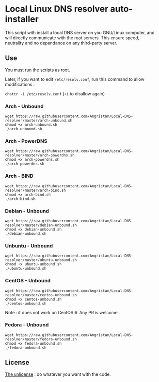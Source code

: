 # Local Linux DNS resolver auto-installer
This script with install a local DNS server on you GNU/Linux computer, and will directly communicate with the root servers. This ensure speed, neutrality and no dependance on any third-party server.


## Use

You must run the scripts as root.

Later, if you want to edit `/etc/resolv.conf`, run this command to allow modifications :

`chattr -i /etc/resolv.conf` (`+i` to disallow again)

### Arch - Unbound
```
wget https://raw.githubusercontent.com/Angristan/Local-DNS-resolver/master/arch-unbound.sh
chmod +x arch-unbound.sh
./arch-unbound.sh
```

### Arch - PowerDNS
```
wget https://raw.githubusercontent.com/Angristan/Local-DNS-resolver/master/arch-powerdns.sh
chmod +x arch-powerdns.sh
./arch-powerdns.sh
```

### Arch - BIND
```
wget https://raw.githubusercontent.com/Angristan/Local-DNS-resolver/master/arch-bind.sh
chmod +x arch-bind.sh
./arch-bind.sh
```

### Debian - Unbound
```
wget https://raw.githubusercontent.com/Angristan/Local-DNS-resolver/master/debian-unbound.sh
chmod +x debian-unbound.sh
./debian-unbound.sh
```

### Unbuntu - Unbound
```
wget https://raw.githubusercontent.com/Angristan/Local-DNS-resolver/master/ubuntu-unbound.sh
chmod +x ubuntu-unbound.sh
./ubuntu-unbound.sh
```

### CentOS - Unbound
```
wget https://raw.githubusercontent.com/Angristan/Local-DNS-resolver/master/centos-unbound.sh
chmod +x centos-unbound.sh
./centos-unbound.sh
```

Note : it does not work on CentOS 6. Any PR is welcome.

### Fedora - Unbound
```
wget https://raw.githubusercontent.com/Angristan/Local-DNS-resolver/master/fedora-unbound.sh
chmod +x fedora-unbound.sh
./fedora-unbound.sh
```

## License

[The unlicense](https://raw.githubusercontent.com/Angristan/Local-DNS-resolver/master/LICENSE)  : do whatever you want with the code.

